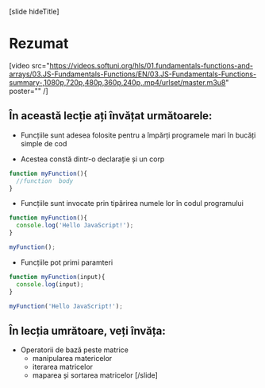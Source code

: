 [slide hideTitle]
# Rezumat

[video src="https://videos.softuni.org/hls/01.fundamentals-functions-and-arrays/03.JS-Fundamentals-Functions/EN/03.JS-Fundamentals-Functions-summary-,1080p,720p,480p,360p,240p,.mp4/urlset/master.m3u8" poster="" /]

## În această lecție ați învățat următoarele:

- Funcțiile sunt adesea folosite pentru a împărți programele mari în bucăți simple de cod

- Acestea constă dintr-o declarație și un corp
```js
function myFunction(){
  //function  body
}
```
- Funcțiile sunt invocate prin tipărirea numele lor în codul programului 
```js live
function myFunction(){
  console.log('Hello JavaScript!');
}

myFunction();
```
- Funcțiile pot primi paramteri
```js live
function myFunction(input){
  console.log(input);
}

myFunction('Hello JavaScript!');
```

## În lecția umrătoare, veți învăța:

- Operatorii de bază peste matrice
  - manipularea matericelor
  - iterarea matricelor
  - maparea și sortarea matricelor
[/slide]